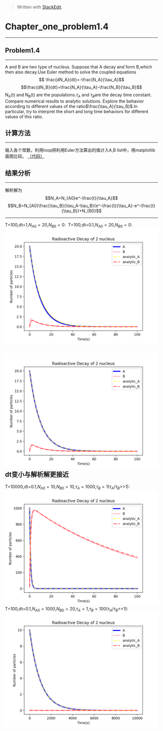 ﻿> Written with [StackEdit](https://stackedit.io/).




# Chapter_one_problem1.4
------------------------------------------
## Problem1.4
--------------------
A and B are two type of nucleus. Suppose that A decay and form B,which then also decay.Use Euler method to solve the coupled equations
$$
\frac{dN_A}{dt}=-\frac{N_A}{\tau_A}$$
$$\frac{dN_B}{dt}=\frac{N_A}{\tau_A}-\frac{N_B}{\tau_B}$$
N<sub>A</sub>(t) and N<sub>B</sub>(t) are the populations.$\tau_A$ and $\tau_B$are the decay time constant.
Compare numerical results to analytic solutions.
Explore the behavior according to different values of the ratio$\frac{\tau_A}{\tau_B}$.In particular, try to interpret the short and long time behaviors for different values of this ratio.
## 计算方法
-------------------------

输入各个常数，利用loop把利用Euler方法算出的值计入A,B list中，用matplotlib画图比较。 [（代码）]()

## 结果分析
------------------------------
解析解为
$$N_A=N_{A0}e^-\frac{t}{\tau_A}$$
$$N_B=N_{A0}\frac{\tau_B}{\tau_A-\tau_B}(e^-\frac{t}{\tau_A}-e^-\frac{t}{\tau_B})+N_{B0}$$

------------------------------------------------
T=100,dt=1,$N_{A0}=20$,$N_{B0}=0$:
![]()
T=100,dt=0.1,$N_{A0}=20$,$N_{B0}=0$:
![1](https://github.com/jxw666/computationalphysics_N2015301020090/blob/master/Figure_1.png)

![2](https://github.com/jxw666/computationalphysics_N2015301020090/blob/master/fig2.png)
dt变小与解析解更接近
-------------------------------------------
T=10000,dt=0.1,$N_{A0}=10$,$N_{B0}=10$,$\tau_A=1000$,$\tau_B=1$($\tau_A$/$\tau_B$>>1):
![3](https://github.com/jxw666/computationalphysics_N2015301020090/blob/master/fig3.png)
T=100,dt=0.1,$N_{A0}=1000$,$N_{B0}=20$,$\tau_A=1$,$\tau_B=100$($\tau_A$/$\tau_B$<<1):
![4](https://github.com/jxw666/computationalphysics_N2015301020090/blob/master/fig4.png)
